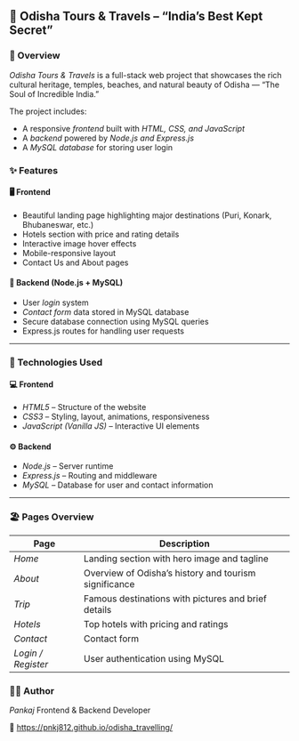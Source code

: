 ## 🌴 Odisha Tours & Travels – “India’s Best Kept Secret”

### 📖 Overview

*Odisha Tours & Travels* is a full-stack web project that showcases the rich cultural heritage, temples, beaches, and natural beauty of Odisha — “The Soul of Incredible India.”

The project includes:

* A responsive *frontend* built with *HTML, CSS, and JavaScript*
* A *backend* powered by *Node.js and Express.js*
* A *MySQL database* for storing user login

### ✨ Features

#### 🖥 Frontend

* Beautiful landing page highlighting major destinations (Puri, Konark, Bhubaneswar, etc.)
* Hotels section with price and rating details
* Interactive image hover effects
* Mobile-responsive layout
* Contact Us and About pages

#### 🔐 Backend (Node.js + MySQL)

* User *login* system
* *Contact form* data stored in MySQL database
* Secure database connection using MySQL queries
* Express.js routes for handling user requests

---

### 🧩 Technologies Used

#### 💻 Frontend

* *HTML5* – Structure of the website
* *CSS3* – Styling, layout, animations, responsiveness
* *JavaScript (Vanilla JS)* – Interactive UI elements

#### ⚙ Backend

* *Node.js* – Server runtime
* *Express.js* – Routing and middleware
* *MySQL* – Database for user and contact information

---

### 🏖 Pages Overview

| Page                 | Description                                           |
| -------------------- | ----------------------------------------------------- |
| *Home*             | Landing section with hero image and tagline           |
| *About*            | Overview of Odisha’s history and tourism significance |
| *Trip*             | Famous destinations with pictures and brief details   |
| *Hotels*           | Top hotels with pricing and ratings                   |
| *Contact*          | Contact form             |
| *Login / Register* | User authentication using MySQL                       |


### 👩‍💻 Author

*Pankaj*
Frontend & Backend Developer

💬 https://pnkj812.github.io/odisha_travelling/
